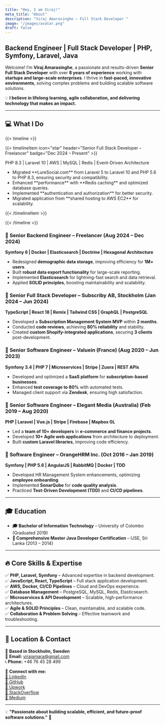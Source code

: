 ```yaml
---
title: "Hey, I am Viraj!"
meta_title: "About"
description: "Viraj Amarasinghe – Full Stack Developer "
image: "/images/avatar.png"
draft: false
---
```


## Backend Engineer | Full Stack Developer | PHP, Symfony, Laravel, Java

Welcome! I’m **Viraj Amarasinghe**, a passionate and results-driven **Senior Full Stack Developer** with over **8 years of experience** working with **startups and large-scale enterprises**. I thrive in **fast-paced, innovative environments**, solving complex problems and building scalable software solutions.  

💡 **I believe in lifelong learning, agile collaboration, and delivering technology that makes an impact.**  

---

## 💻 **What I Do**  

{{< timeline >}}

{{< timelineItem icon="star" header="Senior Full Stack Developer – Freelancer" badge="Dec 2024 – Present" >}}


PHP 8.3 | Laravel 10 | AWS | MySQL | Redis | Event-Driven Architecture 

<ul>
  <li>Migrated **LureSocial.com** from Laravel 5 to Laravel 10 and PHP 5.6 to PHP 8.3, ensuring security and compatibility.  </li>
  <li>Enhanced **performance** with **Redis caching** and optimized database queries.  </li>
  <li>Implemented **authentication and authorization** for better security.</li>
  <li>Migrated application from **shared hosting to AWS EC2** for scalability.</li>
</ul>

{{< /timelineItem >}}

{{< /timeline >}}

### 🔹 **Senior Backend Engineer – Freelancer (Aug 2024 – Dec 2024)**  
**Symfony 6 | Docker | Elasticsearch | Doctrine | Hexagonal Architecture**  
- Redesigned **demographic data storage**, improving efficiency for **1M+ users**.  
- Built **robust data export functionality** for large-scale reporting.  
- Implemented **Elasticsearch** for lightning-fast search and data retrieval.  
- Applied **SOLID principles**, boosting maintainability and scalability.  

### 🔹 **Senior Full Stack Developer – Subscriby AB, Stockholm (Jan 2024 – Jun 2024)**  
**TypeScript | React 18 | Remix | Tailwind CSS | GraphQL | PostgreSQL**  
- Developed a **Subscription Management System MVP** within **2 months**.  
- Conducted **code reviews**, achieving **80% reliability** and stability.  
- Created **custom Shopify-integrated applications**, securing **3 clients** post-development.  

### 🔹 **Senior Software Engineer – Valuein (France) (Aug 2020 – Jun 2023)**  
**Symfony 3.4 | PHP 7 | Microservices | Stripe | Zuora | REST APIs**  
- Developed and optimized a **SaaS platform** for **subscription-based businesses**.  
- Enhanced **test coverage to 80%** with automated tests.  
- Managed client support via **Zendesk**, ensuring high satisfaction.  

### 🔹 **Senior Software Engineer – Elegant Media (Australia) (Feb 2019 – Aug 2020)**  
**PHP | Laravel | Vue.js | Stripe | Firebase | Mapbox GL**  
- Led a **team of 10+ developers** in **e-commerce and finance projects**.  
- Developed **10+ Agile web applications** from architecture to deployment.  
- Built **custom Laravel libraries**, improving code efficiency.  

### 🔹 **Software Engineer – OrangeHRM Inc. (Oct 2016 – Jan 2019)**  
**Symfony | PHP 5.6 | AngularJS | RabbitMQ | Docker | TDD**  
- Developed HR Management System enhancements, optimizing **employee onboarding**.  
- Implemented **SonarQube** for **code quality analysis**.  
- Practiced **Test-Driven Development (TDD)** and **CI/CD pipelines**.  

---

## 🎓 **Education**  
- **🎓 Bachelor of Information Technology** – University of Colombo (Graduated 2019)  
- **📜 Comprehensive Master Java Developer Certification** – IJSE, Sri Lanka (2013 – 2014)  

---




## 🔥 **Core Skills & Expertise**  
✅ **PHP, Laravel, Symfony** – Advanced expertise in backend development.  
✅ **JavaScript, React, TypeScript** – Full stack application development.  
✅ **AWS, Docker, CI/CD Pipelines** – Cloud and DevOps experience.  
✅ **Database Management** – PostgreSQL, MySQL, Redis, Elasticsearch.  
✅ **Microservices & API Development** – Scalable, high-performance architectures.  
✅ **Agile & SOLID Principles** – Clean, maintainable, and scalable code.  
✅ **Collaboration & Problem Solving** – Effective teamwork and troubleshooting.  

---

## 📍 **Location & Contact**  
📍 **Based in Stockholm, Sweden**  
📧 **Email:** virajamara@gmail.com  
📞 **Phone:** +46 76 45 28 499  

📌 **Connect with me:**  
[🔗 LinkedIn](https://www.linkedin.com/in/viraj-amarasinghe/)  
[🔗 GitHub](https://github.com/sameerabit)  
[🔗 Upwork](https://www.upwork.com/freelancers/~01ba7b432ee627550e)  
[🔗 StackOverflow](https://stackoverflow.com/users/3755369/viraj-amarasinghe)  
[🔗 Medium](https://medium.com/@sameeraviraj)  


---

💡 **"Passionate about building scalable, efficient, and future-proof software solutions."** 🚀  
